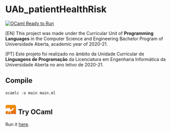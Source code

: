 # UAb_patientHealthRisk

[![OCaml Ready to Run](https://img.shields.io/badge/OCaml-Ready_to_Run-informational?logo=ocaml&labelColor=white&color=orange)][RunMyOCaml]

[EN] This project was made under the Curricular Unit of **Programming Languages** in the Computer Science and Engineering Bachelor Program of Universidade Aberta, academic year of 2020-21.

[PT] Este projeto foi realizado no âmbito da Unidade Curricular de **Linguagens de Programação** da Licenciatura em Engenharia Informática da Universidade Aberta no ano letivo de 2020-21.

## Compile
	ocamlc -o main main.ml

## <a href="https://ocaml.org/"><img src="https://raw.githubusercontent.com/4ntony4/UAb/bd3ceaf8d913be6d447fa2705434bc1b7de3261d/img/logos/ocaml/ocaml_logo.svg" alt="OCaml" width="35"></a> Try OCaml
Run it [here][RunMyOCaml].

[RunMyOCaml]: <https://try.ocamlpro.com/#code/(*'!*'File:'main.ml'!*!*'UC:'Linguagens'de'Programa%c3%a7%c3%a3o!*!*'by'Diogo'Ant%c3%a3o!*'03/04/2021!*)!!open'Printf!!(*'defini%c3%a7%c3%a3o'de'uma'enum'para'o'tipo'de'dados'$(risco$('*)!type'risco'='Alto'$5'Medio'$5'Baixo'$5'Desconhecido'$5'Inconclusivo!!(*'defini%c3%a7%c3%a3o'de'um'record'para'o'tipo'de'dados'$(senior$('*)!type'senior'='$4!nutente':'int;!ndoencas':'int;!nmedicamentos':'int;!acidente':'bool;!doenca':'bool;!sozinho':'bool;!autonomia':'bool;!desportoj':'bool;!autofisica':'bool;!fisica':'bool;!profissaorisco':'risco!$6!!(*'defini%c3%a7%c3%a3o'do'n%c3%bamero'de'factos'para'cada'senior'*)!let'n_factos'='11!!(*'defini%c3%a7%c3%a3o'do'ficheiro'de'input'*)!(*'let'file'='$(data/factos.txt$('*)!!(*'data'*)!let'input'='$/'$(123456700;3;4;n;s;n;n;n;n;n;medio$(;!$(123456701;2;3;n;n;n;n;n;n;n;medio$(;!$(123456702;2;3;n;n;n;n;n;n;n;baixo$(;!$(123456709;0;1;n;n;n;n;n;n;s;baixo$(;!$(123456800;4;9;s;n;s;s;s;s;s;medio$(;!$(123456801;4;4;s;s;n;s;s;s;s;baixo$(;!$(123456802;2;5;s;s;n;s;s;s;s;baixo$(;!$(123456803;2;5;s;esta;linha;esta;errada$('$1;;!!(*'fun%c3%a7%c3%a3o'para'leitura'de'dados'a'partir'de'um'ficheiro;'%c3%a9'criada'uma'lista'de'strings'*)!let'read_lines'filename'=!if'Sys.file_exists'filename'then!begin!let'in_ch'='open_in'filename'in!let'try_read'()'=!try'Some'(input_line'in_ch)'with'End_of_file'-$.'None'in!let'rec'loop'lines_list'='match'try_read'()'with!$5'Some'str'-$.'loop'(str'::'lines_list)!$5'None'-$.'close_in'in_ch;'List.rev'lines_list'in!loop'$/$1!end!else'$/$1;;!!!(*'fun%c3%a7%c3%a3o'que'converte'uma'string'num'bool'*)!let'my_bool_of_string'str'='match'str'with!$5'$(s$('-$.'true!$5'$(S$('-$.'true!$5'$(n$('-$.'false!$5'$(N$('-$.'false!$5'_'''-$.'false;;!!!(*'fun%c3%a7%c3%a3o'que'converte'uma'string'num'tipo'de'risco'*)!let'risco_of_string'str'='match'str'with!$5'$(alto$(''-$.'Alto!$5'$(medio$('-$.'Medio!$5'$(baixo$('-$.'Baixo!$5'_'''''''-$.'Desconhecido;;!!!(*'fun%c3%a7%c3%a3o'que'converte'um'tipo'de'risco'numa'string'*)!let'string_of_risco'r'='match'r'with!$5'Alto''-$.'$(Alto$(!$5'Medio'-$.'$(Medio$(!$5'Baixo'-$.'$(Baixo$(!$5'_'''''-$.'$(Inconclusivo$(;;!!!(*'fun%c3%a7%c3%a3o'que'cria'uma'lista'de'listas'de'strings'a'partir'de'uma'lista'de'strings'*)!let'create_list_list'str_l'=!(*'A'fun%c3%a7%c3%a3o'split'cria'uma'lista'de'strings'a'partir'de'uma'string'$(cortando$('esta'%c3%baltima'sempre'que'encontra'o'carater'$,;$,'*)!let'split'line'='String.split_on_char'$,;$,'line'in!List.map'split'str_l;;!!!(*'fun%c3%a7%c3%a3o'que'filtra'uma'lista'de'listas'consoante'a'dimensao'de'cada'lista'interior'*)!let'filter_list_by_dim'll'=!let'verifica_n_campos'lista_interior'='if'List.length'lista_interior'='n_factos'then'true'else'false'in!List.filter'verifica_n_campos'll;;!!!(*'fun%c3%a7%c3%a3o'que'cria'uma'lista'de'seniores'a'partir'de'uma'lista'de'listas'de'strings'*)!let'create_senior_list'll'=!(*'A'fun%c3%a7%c3%a3o'senior_of_list'converte'uma'lista'de'strings'num'senior'*)!let'senior_of_list'l'='$4!nutente'='int_of_string'(List.nth'l'0);!ndoencas'='int_of_string'(List.nth'l'1);!nmedicamentos'='int_of_string'(List.nth'l'2);!acidente'='my_bool_of_string'(List.nth'l'3);!doenca'='my_bool_of_string'(List.nth'l'4);!sozinho'='my_bool_of_string'(List.nth'l'5);!autonomia'='my_bool_of_string'(List.nth'l'6);!desportoj'='my_bool_of_string'(List.nth'l'7);!autofisica'='my_bool_of_string'(List.nth'l'8);!fisica'='my_bool_of_string'(List.nth'l'9);!profissaorisco'='risco_of_string'(List.nth'l'10)!$6!in!List.map'senior_of_list'll;;!!!(*'fun%c3%a7%c3%a3o'que'cria'uma'lista'de'riscos'a'partir'de'uma'lista'de'seniores'*)!(*'a'lista'de'riscos'tem'exatamente'a'mesma'dimens%c3%a3o'e'ordem'da'lista'de'seniores'*)!let'create_risco_list'sl'=!(*'A'fun%c3%a7%c3%a3o'decide_risco'decide'qual'o'grau'de'risco'correspondente'a'cada'senior'*)!let'decide_risco's'='match's'with!$5'$4!ndoencas;!nmedicamentos;!doenca'='true;!autonomia'='false;!autofisica'='false;!profissaorisco!$6'when'ndoencas'$.'2'&&'nmedicamentos'$.'3'&&'(profissaorisco'='Alto'$5$5'profissaorisco'='Medio)'-$.'Alto!$5'$4!ndoencas;!nmedicamentos;!desportoj'='false;!fisica'='false;!profissaorisco!$6'when'ndoencas'$-='2'&&'nmedicamentos'$-='3'&&'(profissaorisco'='Medio'$5$5'profissaorisco'='Baixo)'-$.'Medio!$5'$4!nmedicamentos;!acidente'='false;!doenca'='false;!sozinho'='false;!profissaorisco'='Baixo!$6'when'nmedicamentos'$-='2'-$.'Baixo!$5'_'-$.'Inconclusivo!in!List.map'decide_risco'sl;;!!!(*'fun%c3%a7%c3%b5es'para'impress%c3%a3o'de'uma'tabela'na'consola'*)!let'print_aster'()'='printf'$(**********************************$0n$(;;!let'print_header'()'='printf'$(*''''Utente'''''*''''''Risco'''''*$0n$(;;!!!(*'fun%c3%a7%c3%a3o'que'toma'como'argumentos'um'senior'e'um'risco'a'ele'associado'e'imprime'na'consola'o'n%c3%bamero'de'utente'do'senior'e'qual'o'respetivo'grau'de'risco'*)!let'print_risco's'r'='printf'$(*''$+10d'''*''$+12s''*$0n$('s.nutente'(string_of_risco'r);;!!!(*'fun%c3%a7%c3%a3o'que'itera'conjuntamente'a'lista'de'seniores'e'a'lista'de'riscos'associada'e'chama'a'fun%c3%a7%c3%a3o'print_risco'a'cada'itera%c3%a7%c3%a3o'*)!let'print_all'rl'sl'=!let'f's'r'='print_risco'r's'in!List.iter2'f'rl'sl;;!!!!(*'fun%c3%a7%c3%a3o'principal'que'executa'de'facto'o'programa'*)!let'main'=!(*'let'm_string_list'='read_lines'file'in'*)!let'm_string_list'='input'in!let'm_list_list'='create_list_list'm_string_list'in!let'm_filtered_list'='filter_list_by_dim'm_list_list'in!let'm_senior_list'='create_senior_list'm_filtered_list'in!let'm_risco_list'='create_risco_list'm_senior_list'in!begin!print_aster'();!print_header'();!print_aster'();!print_all'm_risco_list'm_senior_list;!print_aster'()!end;;>